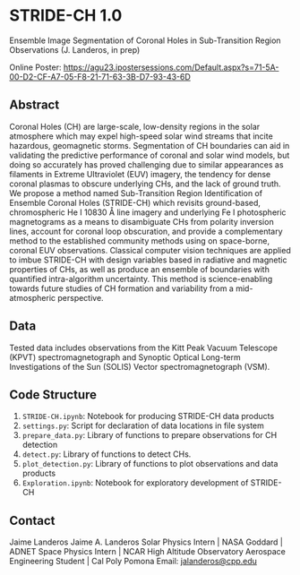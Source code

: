 # STRIDE-CH 1.0

Ensemble Image Segmentation of Coronal Holes in Sub-Transition Region Observations (J. Landeros, in prep)

Online Poster: https://agu23.ipostersessions.com/Default.aspx?s=71-5A-00-D2-CF-A7-05-F8-21-71-63-3B-D7-93-43-6D

## Abstract

Coronal Holes (CH) are large-scale, low-density regions in the solar atmosphere which may expel high-speed solar wind streams that incite hazardous, geomagnetic storms. Segmentation of CH boundaries can aid in validating the predictive performance of coronal and solar wind models, but doing so accurately has proved challenging due to similar appearances as filaments in Extreme Ultraviolet (EUV) imagery, the tendency for dense coronal plasmas to obscure underlying CHs, and the lack of ground truth. We propose a method named Sub-Transition Region Identification of Ensemble Coronal Holes (STRIDE-CH) which revisits ground-based, chromospheric He I 10830 Å line imagery and underlying Fe I photospheric magnetograms as a means to disambiguate CHs from polarity inversion lines, account for coronal loop obscuration, and provide a complementary method to the established community methods using on space-borne, coronal EUV observations. Classical computer vision techniques are applied to imbue STRIDE-CH with design variables based in radiative and magnetic properties of CHs, as well as produce an ensemble of boundaries with quantified intra-algorithm uncertainty. This method is science-enabling towards future studies of CH formation and variability from a mid-atmospheric perspective.

## Data

Tested data includes observations from the Kitt Peak Vacuum Telescope (KPVT) spectromagnetograph and Synoptic Optical Long-term Investigations of the Sun (SOLIS) Vector spectromagnetograph (VSM).

## Code Structure

1. `STRIDE-CH.ipynb`: Notebook for producing STRIDE-CH data products
2. `settings.py`: Script for declaration of data locations in file system
3. `prepare_data.py`: Library of functions to prepare observations for CH detection
4. `detect.py`: Library of functions to detect CHs.
5. `plot_detection.py`: Library of functions to plot observations and data products
6. `Exploration.ipynb`: Notebook for exploratory development of STRIDE-CH

## Contact

Jaime Landeros
Jaime A. Landeros
Solar Physics Intern | NASA Goddard | ADNET
Space Physics Intern | NCAR High Altitude Observatory
Aerospace Engineering Student | Cal Poly Pomona
Email: jalanderos@cpp.edu
